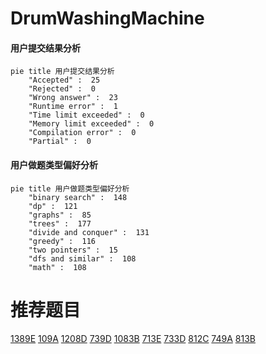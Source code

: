 # DrumWashingMachine

<!-- tabs:start -->



#### **用户提交结果分析**

```mermaid
pie title 用户提交结果分析
    "Accepted" :  25
    "Rejected" :  0
    "Wrong answer" :  23
    "Runtime error" :  1
    "Time limit exceeded" :  0
    "Memory limit exceeded" :  0
    "Compilation error" :  0
    "Partial" :  0
```

#### **用户做题类型偏好分析**

```mermaid
pie title 用户做题类型偏好分析
    "binary search" :  148
    "dp" :  121
    "graphs" :  85
    "trees" :  177
    "divide and conquer" :  131
    "greedy" :  116
    "two pointers" :  15
    "dfs and similar" :  108
    "math" :  108
```



<!-- tabs:end -->
# 推荐题目
[1389E](https://codeforces.com/contest/1389/problem/E)
[109A](https://codeforces.com/contest/109/problem/A)
[1208D](https://codeforces.com/contest/1208/problem/D)
[739D](https://codeforces.com/contest/739/problem/D)
[1083B](https://codeforces.com/contest/1083/problem/B)
[713E](https://codeforces.com/contest/713/problem/E)
[733D](https://codeforces.com/contest/733/problem/D)
[812C](https://codeforces.com/contest/812/problem/C)
[749A](https://codeforces.com/contest/749/problem/A)
[813B](https://codeforces.com/contest/813/problem/B)
